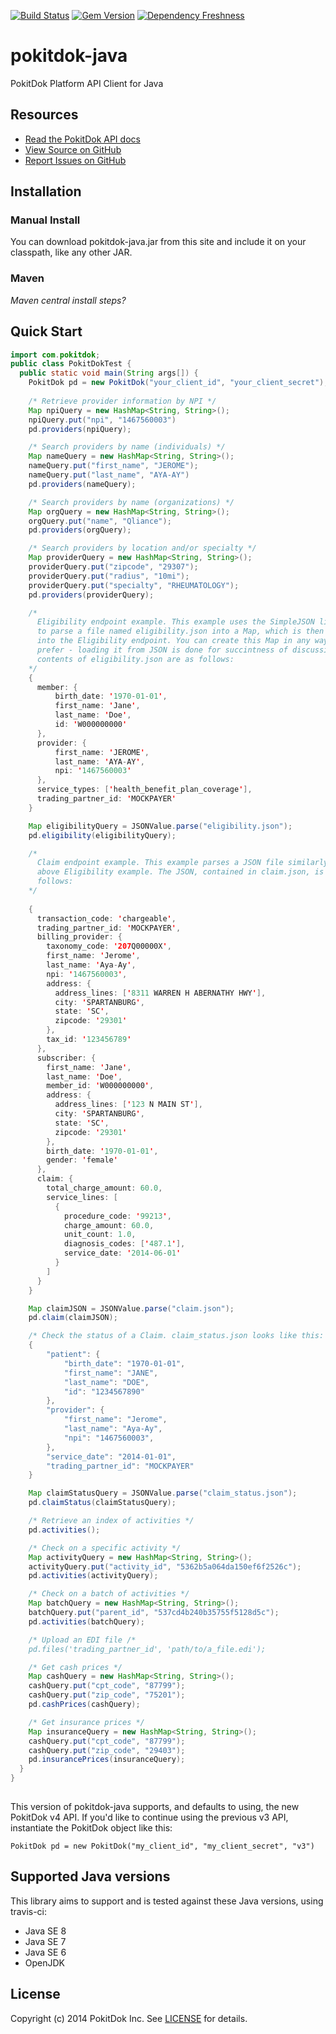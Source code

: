 [![Build Status](https://travis-ci.org/pokitdok/pokitdok-ruby.svg?branch=master)](https://travis-ci.org/pokitdok/pokitdok-java)
[![Gem Version](https://badge.fury.io/rb/pokitdok-ruby.svg)](http://badge.fury.io/rb/pokitdok-java)
[![Dependency Freshness](https://www.versioneye.com/user/projects/538e498b46c4739edd0000ee/badge.svg)](https://www.versioneye.com/user/projects/538e498b46c4739edd0000ee)


pokitdok-java
=============

PokitDok Platform API Client for Java

## Resources
* [Read the PokitDok API docs][apidocs]
* [View Source on GitHub][code]
* [Report Issues on GitHub][issues]

[apidocs]: https://platform.pokitdok.com/documentation/v4#/
[code]: https://github.com/PokitDok/pokitdok-java
[issues]: https://github.com/PokitDok/pokitdok-java/issues

## Installation

### Manual Install
You can download pokitdok-java.jar from this site and include it on your classpath, like any other JAR.

### Maven
_Maven central install steps?_

## Quick Start
```java
import com.pokitdok;
public class PokitDokTest {
  public static void main(String args[]) {
    PokitDok pd = new PokitDok("your_client_id", "your_client_secret");
    
    /* Retrieve provider information by NPI */
    Map npiQuery = new HashMap<String, String>();
    npiQuery.put("npi", "1467560003")
    pd.providers(npiQuery);

    /* Search providers by name (individuals) */
    Map nameQuery = new HashMap<String, String>();
    nameQuery.put("first_name", "JEROME");
    nameQuery.put("last_name", "AYA-AY")
    pd.providers(nameQuery);

    /* Search providers by name (organizations) */
    Map orgQuery = new HashMap<String, String>();
    orgQuery.put("name", "Qliance");
    pd.providers(orgQuery);

    /* Search providers by location and/or specialty */
    Map providerQuery = new HashMap<String, String>();
    providerQuery.put("zipcode", "29307");
    providerQuery.put("radius", "10mi");
    providerQuery.put("specialty", "RHEUMATOLOGY");
    pd.providers(providerQuery);

    /*
      Eligibility endpoint example. This example uses the SimpleJSON library
      to parse a file named eligibility.json into a Map, which is then passed
      into the Eligibility endpoint. You can create this Map in any way you
      prefer - loading it from JSON is done for succintness of discussion. The
      contents of eligibility.json are as follows:
    */
    {
      member: {
          birth_date: '1970-01-01',
          first_name: 'Jane',
          last_name: 'Doe',
          id: 'W000000000'
      },
      provider: {
          first_name: 'JEROME',
          last_name: 'AYA-AY',
          npi: '1467560003'
      },
      service_types: ['health_benefit_plan_coverage'],
      trading_partner_id: 'MOCKPAYER'
    }

    Map eligibilityQuery = JSONValue.parse("eligibility.json");
    pd.eligibility(eligibilityQuery);

    /*
      Claim endpoint example. This example parses a JSON file similarly to the
      above Eligibility example. The JSON, contained in claim.json, is as
      follows:
    */
    
    {
      transaction_code: 'chargeable',
      trading_partner_id: 'MOCKPAYER',
      billing_provider: {
        taxonomy_code: '207Q00000X',
        first_name: 'Jerome',
        last_name: 'Aya-Ay',
        npi: '1467560003',
        address: {
          address_lines: ['8311 WARREN H ABERNATHY HWY'],
          city: 'SPARTANBURG',
          state: 'SC',
          zipcode: '29301'
        },
        tax_id: '123456789'
      },
      subscriber: {
        first_name: 'Jane',
        last_name: 'Doe',
        member_id: 'W000000000',
        address: {
          address_lines: ['123 N MAIN ST'],
          city: 'SPARTANBURG',
          state: 'SC',
          zipcode: '29301'
        },
        birth_date: '1970-01-01',
        gender: 'female'
      },
      claim: {
        total_charge_amount: 60.0,
        service_lines: [
          {
            procedure_code: '99213',
            charge_amount: 60.0,
            unit_count: 1.0,
            diagnosis_codes: ['487.1'],
            service_date: '2014-06-01'
          }
        ]
      }
    }

    Map claimJSON = JSONValue.parse("claim.json");
    pd.claim(claimJSON);

    /* Check the status of a Claim. claim_status.json looks like this: */
    {
        "patient": {
            "birth_date": "1970-01-01",
            "first_name": "JANE",
            "last_name": "DOE",
            "id": "1234567890"
        },
        "provider": {
            "first_name": "Jerome",
            "last_name": "Aya-Ay",
            "npi": "1467560003",
        },
        "service_date": "2014-01-01",
        "trading_partner_id": "MOCKPAYER"
    }

    Map claimStatusQuery = JSONValue.parse("claim_status.json");
    pd.claimStatus(claimStatusQuery);

    /* Retrieve an index of activities */
    pd.activities();

    /* Check on a specific activity */
    Map activityQuery = new HashMap<String, String>();
    activityQuery.put("activity_id", "5362b5a064da150ef6f2526c");
    pd.activities(activityQuery);

    /* Check on a batch of activities */
    Map batchQuery = new HashMap<String, String>();
    batchQuery.put("parent_id", "537cd4b240b35755f5128d5c");
    pd.activities(batchQuery);

    /* Upload an EDI file /*
    pd.files('trading_partner_id', 'path/to/a_file.edi');

    /* Get cash prices */
    Map cashQuery = new HashMap<String, String>();
    cashQuery.put("cpt_code", "87799");
    cashQuery.put("zip_code", "75201");
    pd.cashPrices(cashQuery);

    /* Get insurance prices */
    Map insuranceQuery = new HashMap<String, String>();
    cashQuery.put("cpt_code", "87799");
    cashQuery.put("zip_code", "29403");
    pd.insurancePrices(insuranceQuery);
  }
}
    
```

This version of pokitdok-java supports, and defaults to using, the new
PokitDok v4 API. If you'd like to continue using the previous v3 API,
instantiate the PokitDok object like this:

```
PokitDok pd = new PokitDok("my_client_id", "my_client_secret", "v3")
```

## Supported Java versions
This library aims to support and is tested against these Java versions, 
using travis-ci:

* Java SE 8
* Java SE 7
* Java SE 6
* OpenJDK

## License
Copyright (c) 2014 PokitDok Inc. See [LICENSE][] for details.

[license]: LICENSE.txt

